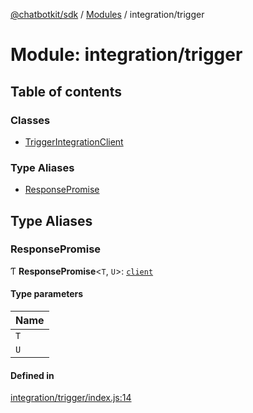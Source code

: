 [@chatbotkit/sdk](../README.md) / [Modules](../modules.md) / integration/trigger

# Module: integration/trigger

## Table of contents

### Classes

- [TriggerIntegrationClient](../classes/integration_trigger.TriggerIntegrationClient.md)

### Type Aliases

- [ResponsePromise](integration_trigger.md#responsepromise)

## Type Aliases

### ResponsePromise

Ƭ **ResponsePromise**\<`T`, `U`\>: [`client`](client.md)

#### Type parameters

| Name |
| :------ |
| `T` |
| `U` |

#### Defined in

[integration/trigger/index.js:14](https://github.com/chatbotkit/node-sdk/blob/main/packages/sdk/src/integration/trigger/index.js#L14)
